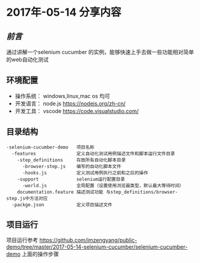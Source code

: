 # 2017年-05-14 分享内容

## *前言*  
通过讲解一个selenium cucumber 的实例，能够快速上手去做一些功能相对简单的web自动化测试

## 环境配置
- 操作系统： windows,linux,mac os 均可
- 开发语言： node.js https://nodejs.org/zh-cn/
- 开发工具： vscode  https://code.visualstudio.com/


## 目录结构
```
-selenium-cucumber-demo   项目名称  
  -features               定义自动化测试用例描述文件和脚本运行文件目录
    -step_definitions     存放所有自动化脚本目录
      -browser-step.js    编写的自动化脚本文件
      -hooks.js           定义测试用例执行之前和之后的操作
    -support              selenium运行配置目录
      -world.js           全局配置（设置使用浏览器类型，默认最大等待时间）
    documentation.feature 描述测试功能 与step_definitions/browser-step.js中方法对应
  -packge.json            定义项目描述文件
```

## 项目运行
项目运行参考 https://github.com/imzengyang/public-demo/tree/master/2017-05-14-selenium-cucumber/selenium-cucumber-demo  上面的操作步骤